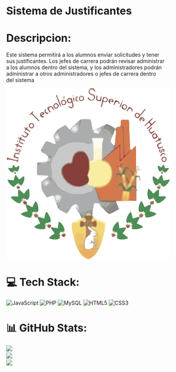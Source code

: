 <h1>Sistema de Justificantes </h1>

# Descripcion:

Este sistema permitirá a los alumnos enviar solicitudes y tener<br>sus justificantes. Los jefes de carrera podrán revisar administrar<br>a los alumnos dentro del sistema, y los administradores podrán <br>administrar a otros administradores o jefes de carrera dentro <br>del sistema

<img src="src/assets/extra/logo.svg" alt="Logo de la escuela">

# 💻 Tech Stack:

![JavaScript](https://img.shields.io/badge/javascript-%23323330.svg?style=for-the-badge&logo=javascript&logoColor=%23F7DF1E) ![PHP](https://img.shields.io/badge/php-%23777BB4.svg?style=for-the-badge&logo=php&logoColor=white) ![MySQL](https://img.shields.io/badge/mysql-4479A1.svg?style=for-the-badge&logo=mysql&logoColor=white) ![HTML5](https://img.shields.io/badge/html5-%23E34F26.svg?style=for-the-badge&logo=html5&logoColor=white) ![CSS3](https://img.shields.io/badge/css3-%231572B6.svg?style=for-the-badge&logo=css3&logoColor=white)

# 📊 GitHub Stats:

![](https://github-readme-stats.vercel.app/api?username=ITSH&theme=neon&hide_border=true&include_all_commits=false&count_private=false)<br/>
![](https://github-readme-streak-stats.herokuapp.com/?user=ITSH&theme=neon&hide_border=true)<br/>
![](https://github-readme-stats.vercel.app/api/top-langs/?username=ITSH&theme=neon&hide_border=true&include_all_commits=false&count_private=false&layout=compact)

<!-- Proudly created with GPRM ( https://gprm.itsvg.in ) -->
